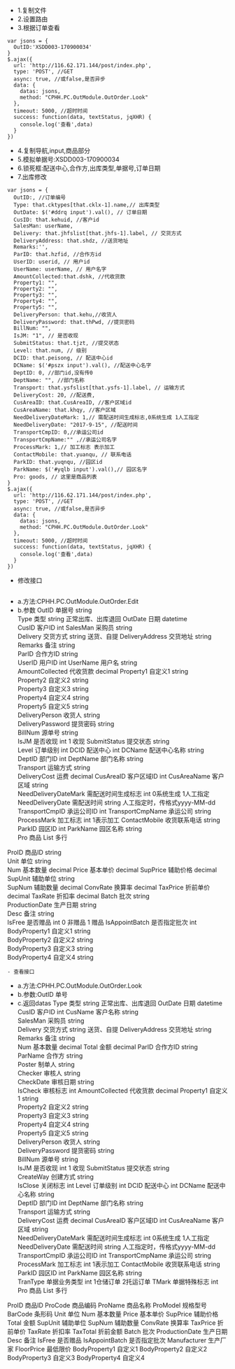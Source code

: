 - 1.复制文件
- 2.设置路由
- 3.根据订单查看
```
var jsons = {
  OutID:'XSDD003-170900034'
}
$.ajax({
  url: 'http://116.62.171.144/post/index.php',
  type: 'POST', //GET
  async: true, //或false,是否异步
  data: {
    datas: jsons,
    method: "CPHH.PC.OutModule.OutOrder.Look"
  },
  timeout: 5000, //超时时间
  success: function(data, textStatus, jqXHR) {
    console.log('查看',data)
  }
})
```
- 4.复制导航,input,商品部分
- 5.模拟单据号:XSDD003-170900034
- 6.锁死框:配送中心,合作方,出库类型,单据号,订单日期
- 7.出库修改
```
var jsons = {
  OutID:, //订单编号
  Type: that.cktypes[that.cklx-1].name,// 出库类型
  OutDate: $('#ddrq input').val(), // 订单日期
  CusID: that.kehuid, //客户id
  SalesMan: userName, 
  Delivery: that.jhfslist[that.jhfs-1].label, // 交货方式
  DeliveryAddress: that.shdz, //送货地址
  Remarks:'',
  ParID: that.hzfid, //合作方id 
  UserID: userid, // 用户id
  UserName: userName, // 用户名字
  AmountCollected:that.dshk, //代收货款
  Property1: "",
  Property2: "",
  Property3: "",
  Property4: "",
  Property5: "",
  DeliveryPerson: that.kehu,//收货人
  DeliveryPassword: that.thPwd, //提货密码
  BillNum: "",
  IsJM: "1", // 是否收现
  SubmitStatus: that.tjzt, //提交状态
  Level: that.num, // 级别
  DCID: that.peisong, // 配送中心id
  DCName: $('#pszx input').val(), //配送中心名字
  DeptID: 0, //部门id,没有传0
  DeptName: "", //部门名称
  Transport: that.ysfslist[that.ysfs-1].label, // 运输方式
  DeliveryCost: 20, //配送费,
  CusAreaID: that.CusAreaID, //客户区域id
  CusAreaName: that.khqy, //客户区域
  NeedDeliveryDateMark: 1,// 需配送时间生成标志,0系统生成 1人工指定
  NeedDeliveryDate: "2017-9-15", //配送时间
  TransportCmpID: 0,//承运公司id
  TransportCmpName:"" ,//承运公司名字
  ProcessMark: 1,// 加工标志 表示加工
  ContactMobile: that.yuanqu, // 联系电话
  ParkID: that.yuqnqu, //园区id
  ParkName: $('#yqlb input').val(),// 园区名字
  Pro: goods, // 这里是商品列表
}
$.ajax({
  url: 'http://116.62.171.144/post/index.php',
  type: 'POST', //GET
  async: true, //或false,是否异步
  data: {
    datas: jsons,
    method: "CPHH.PC.OutModule.OutOrder.Look"
  },
  timeout: 5000, //超时时间
  success: function(data, textStatus, jqXHR) {
    console.log('查看',data)
  }
})
```
- 修改接口
```
```
- a.方法:CPHH.PC.OutModule.OutOrder.Edit
- b.参数
OutID	单据号	string	
Type	类型	string	正常出库、出库退回
OutDate	日期	datetime	
CusID	客户ID	int	
SalesMan	采购员	string	
Delivery	交货方式	string	送货、自提
DeliveryAddress	交货地址	string	
Remarks	备注	string	
ParID	合作方ID	string	
UserID	用户ID	int	
UserName	用户名	string	
AmountCollected	代收货款	decimal	
Property1	自定义1	string	
Property2	自定义2	string	
Property3	自定义3	string	
Property4	自定义4	string	
Property5	自定义5	string	
DeliveryPerson	收货人	string	
DeliveryPassword	提货密码	string	
BillNum	源单号	string	
IsJM	是否收现	int	1 收现
SubmitStatus	提交状态	string	
Level	订单级别	int	
DCID	配送中心	int	
DCName	配送中心名称	string	
DeptID	部门ID 	int	
DeptName	部门名称	string	
Transport	运输方式	string	
DeliveryCost	运费	decimal	
CusAreaID	客户区域ID	int	
CusAreaName	客户区域	string	
NeedDeliveryDateMark	需配送时间生成标志	int	0系统生成
1人工指定
NeedDeliveryDate	需配送时间	string	人工指定时，传格式yyyy-MM-dd
TransportCmpID	承运公司ID	int	
TransportCmpName	承运公司	string	
ProcessMark	加工标志	int	1表示加工
ContactMobile	收货联系电话	string	
ParkID	园区ID	int	
ParkName	园区名称	string	
Pro	商品	List<Pro>	多行

ProID	商品ID	string	
Unit	单位	string	
Num	基本数量	decimal	
Price	基本单价	decimal	
SupPrice	辅助价格	decimal	
SupUnit	辅助单位	string	
SupNum	辅助数量	decimal	
ConvRate	换算率	decimal	
TaxPrice	折前单价	decimal	
TaxRate	折扣率	decimal	
Batch	批次	string	
ProductionDate	生产日期	string	
Desc	备注	string	
IsFree	是否赠品	int	0 非赠品 1 赠品
IsAppointBatch	是否指定批次	int	
BodyProperty1	自定义1	string	
BodyProperty2	自定义2	string	
BodyProperty3	自定义3	string	
BodyProperty4	自定义4	string	

```
- 查看接口
``` 
- a.方法:CPHH.PC.OutModule.OutOrder.Look
- b.参数:OutID	单号
- c.返回datas
Type	类型	string	正常出库、出库退回
OutDate	日期	datetime	
CusID	客户ID	int	
CusName	客户名称	string	
SalesMan	采购员	string	
Delivery	交货方式	string	送货、自提
DeliveryAddress	交货地址	string	
Remarks	备注	string	
Num	基本数量	decimal	
Total	金额	decimal	
ParID	合作方ID	string	
ParName	合作方	string	
Poster	制单人	string	
Checker	审核人	string	
CheckDate	审核日期	string	
IsCheck	审核标志	int	
AmountCollected	代收货款	decimal	
Property1	自定义1	string	
Property2	自定义2	string	
Property3	自定义3	string	
Property4	自定义4	string	
Property5	自定义5	string	
DeliveryPerson	收货人	string	
DeliveryPassword	提货密码	string	
BillNum	源单号	string	
IsJM	是否收现	int	1 收现
SubmitStatus	提交状态	string	
CreateWay	创建方式	string	
IsClose	关闭标志	int	
Level	订单级别	int	
DCID	配送中心	int	
DCName	配送中心名称	string	
DeptID	部门ID 	int	
DeptName	部门名称	string	
Transport	运输方式	string	
DeliveryCost	运费	decimal	
CusAreaID	客户区域ID	int	
CusAreaName	客户区域	string	
NeedDeliveryDateMark	需配送时间生成标志	int	0系统生成
1人工指定
NeedDeliveryDate	需配送时间	string	人工指定时，传格式yyyy-MM-dd
TransportCmpID	承运公司ID	int	
TransportCmpName	承运公司	string	
ProcessMark	加工标志	int	1表示加工
ContactMobile	收货联系电话	string	
ParkID	园区ID	int	
ParkName	园区名称	string	
TranType	单据业务类型	int	1仓储订单 2托运订单
TMark	单据特殊标志	int	
Pro	商品	List<Pro>	多行


ProID	商品ID
ProCode	商品编码
ProName	商品名称
ProModel	规格型号
BarCode	条形码
Unit	单位
Num	基本数量
Price	基本单价
SupPrice	辅助价格
Total	金额
SupUnit	辅助单位
SupNum	辅助数量
ConvRate	换算率
TaxPrice	折前单价
TaxRate	折扣率
TaxTotal	折前金额
Batch	批次
ProductionDate	生产日期
Desc	备注
IsFree	是否赠品
IsAppointBatch	是否指定批次
Manufacturer	生产厂家
FloorPrice	最低限价
BodyProperty1	自定义1
BodyProperty2	自定义2
BodyProperty3	自定义3
BodyProperty4	自定义4


```